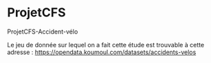 # ProjetCFS
ProjetCFS-Accident-vélo


Le jeu de donnée sur lequel on a fait cette étude est trouvable à cette adresse : 
https://opendata.koumoul.com/datasets/accidents-velos
